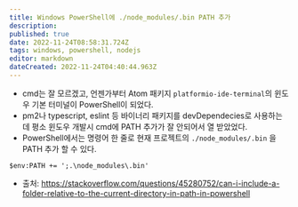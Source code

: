 ```yaml
---
title: Windows PowerShell에 ./node_modules/.bin PATH 추가
description: 
published: true
date: 2022-11-24T08:58:31.724Z
tags: windows, powershell, nodejs
editor: markdown
dateCreated: 2022-11-24T04:40:44.963Z
---
```


- cmd는 잘 모르겠고, 언젠가부터 Atom 패키지 `platformio-ide-terminal`의 윈도우 기본 터미널이 PowerShell이 되었다.
- pm2나 typescript, eslint 등 바이너리 패키지를 devDependecies로 사용하는데 평소 윈도우 개발시 cmd에 PATH 추가가 잘 안되어서 열 받았었다.
- PowerShell에서는 명령어 한 줄로 현재 프로젝트의 `./node_modules/.bin` 을 PATH 추가 할 수 있다.
```
$env:PATH += ';.\node_modules\.bin'
```
- 출처: https://stackoverflow.com/questions/45280752/can-i-include-a-folder-relative-to-the-current-directory-in-path-in-powershell
